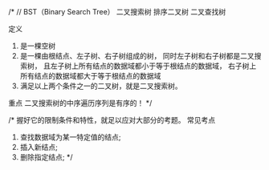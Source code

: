 /*
//  BST（Binary Search Tree） 二叉搜索树 排序二叉树 二叉查找树

定义
1. 是一棵空树
2. 是一棵由根结点、左子树、右子树组成的树，
同时左子树和右子树都是二叉搜索树，
且左子树上所有结点的数据域都小于等于根结点的数据域，
右子树上所有结点的数据域都大于等于根结点的数据域
3. 满足以上两个条件之一的二叉树，就是二叉搜索树。

重点
二叉搜索树的中序遍历序列是有序的！
*/

/*
握好它的限制条件和特性，就足以应对大部分的考题。
常见考点
1. 查找数据域为某一特定值的结点;
2. 插入新结点;
3. 删除指定结点;
 */
